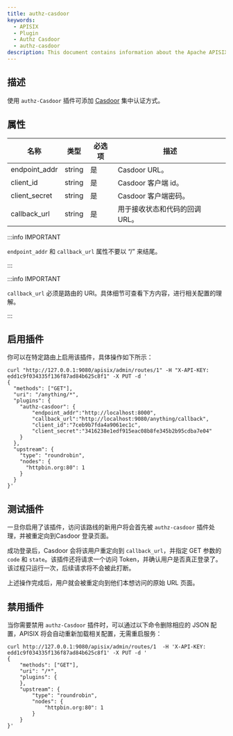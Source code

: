 ```yaml
---
title: authz-casdoor
keywords:
  - APISIX
  - Plugin
  - Authz Casdoor
  - authz-casdoor
description: This document contains information about the Apache APISIX authz-casdoor Plugin.
---
```


<!--
#
# Licensed to the Apache Software Foundation (ASF) under one or more
# contributor license agreements.  See the NOTICE file distributed with
# this work for additional information regarding copyright ownership.
# The ASF licenses this file to You under the Apache License, Version 2.0
# (the "License"); you may not use this file except in compliance with
# the License.  You may obtain a copy of the License at
#
#     http://www.apache.org/licenses/LICENSE-2.0
#
# Unless required by applicable law or agreed to in writing, software
# distributed under the License is distributed on an "AS IS" BASIS,
# WITHOUT WARRANTIES OR CONDITIONS OF ANY KIND, either express or implied.
# See the License for the specific language governing permissions and
# limitations under the License.
#
-->

## 描述

使用 `authz-Casdoor` 插件可添加 [Casdoor](https://casdoor.org/) 集中认证方式。

## 属性

| 名称          | 类型   | 必选项 | 描述                                  |
|---------------|--------|----------|----------------------------------------------|
| endpoint_addr | string | 是     | Casdoor URL。                           |
| client_id     | string | 是     | Casdoor 客户端 id。                      |
| client_secret | string | 是     | Casdoor 客户端密码。                 |
| callback_url  | string | 是     | 用于接收状态和代码的回调 URL。 |

:::info IMPORTANT

`endpoint_addr` 和 `callback_url` 属性不要以 “/” 来结尾。

:::

:::info IMPORTANT

`callback_url` 必须是路由的 URI。具体细节可查看下方内容，进行相关配置的理解。

:::

## 启用插件

你可以在特定路由上启用该插件，具体操作如下所示：

```shell
curl "http://127.0.0.1:9080/apisix/admin/routes/1" -H "X-API-KEY: edd1c9f034335f136f87ad84b625c8f1" -X PUT -d '
{
  "methods": ["GET"],
  "uri": "/anything/*",
  "plugins": {
    "authz-casdoor": {
        "endpoint_addr":"http://localhost:8000",
        "callback_url":"http://localhost:9080/anything/callback",
        "client_id":"7ceb9b7fda4a9061ec1c",
        "client_secret":"3416238e1edf915eac08b8fe345b2b95cdba7e04"
    }
  },
  "upstream": {
    "type": "roundrobin",
    "nodes": {
      "httpbin.org:80": 1
    }
  }
}'
```

## 测试插件

一旦你启用了该插件，访问该路线的新用户将会首先被 `authz-casdoor` 插件处理，并被重定向到Casdoor 登录页面。

成功登录后，Casdoor 会将该用户重定向到 `callback_url`，并指定 GET 参数的 `code` 和 `state`。该插件还将请求一个访问 Token，并确认用户是否真正登录了。该过程只运行一次，后续请求将不会被此打断。

上述操作完成后，用户就会被重定向到他们本想访问的原始 URL 页面。

## 禁用插件

当你需要禁用 `authz-Casdoor` 插件时，可以通过以下命令删除相应的 JSON 配置，APISIX 将会自动重新加载相关配置，无需重启服务：

```shell
curl http://127.0.0.1:9080/apisix/admin/routes/1  -H 'X-API-KEY: edd1c9f034335f136f87ad84b625c8f1' -X PUT -d '
{
    "methods": ["GET"],
    "uri": "/*",
    "plugins": {
    },
    "upstream": {
        "type": "roundrobin",
        "nodes": {
            "httpbin.org:80": 1
        }
    }
}'
```